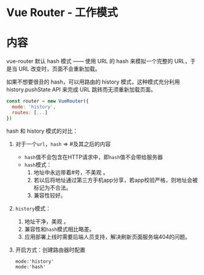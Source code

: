 # Vue Router - 工作模式

# 内容

vue-router 默认 hash 模式 —— 使用 URL 的 hash 来模拟一个完整的 URL，于是当 URL 改变时，页面不会重新加载。

如果不想要很丑的 hash，可以用路由的 history 模式，这种模式充分利用 history.pushState API 来完成 URL 跳转而无须重新加载页面。

```js
const router = new VueRouter({
  mode: 'history',
  routes: [...]
})
```
hash 和 history 模式的对比：

1. 对于一个`url`，`hash` => #及其之后的内容
    * `hash`值不会包含在HTTP请求中，即`hash`值不会带给服务器
    * `hash`模式：
        1. 地址中永远带着#号，不美观 。
        2. 若以后将地址通过第三方手机app分享，若app校验严格，则地址会被标记为不合法。
        3. 兼容性较好。
2. `history`模式：
   1. 地址干净，美观 。
   2. 兼容性和`hash`模式相比略差。
   3. 应用部署上线时需要后端人员支持，解决刷新页面服务端404的问题。

5. 开启方式：创建路由器时配置

   ```vue
   mode:'history'
   mode:'hash'
   ```